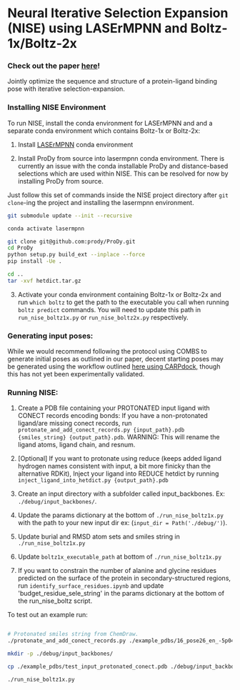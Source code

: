 # Neural Iterative Selection Expansion (NISE) using LASErMPNN and Boltz-1x/Boltz-2x

### Check out the paper [here](https://www.biorxiv.org/content/10.1101/2025.04.22.649862v1)!

Jointly optimize the sequence and structure of a protein-ligand binding pose with iterative selection-expansion.

### Installing NISE Environment

To run NISE, install the conda environment for LASErMPNN and and a separate conda environment which contains Boltz-1x or Boltz-2x:

1) Install [LASErMPNN](https://github.com/polizzilab/LASErMPNN) conda environment

2) Install ProDy from source into lasermpnn conda environment. 
There is currently an issue with the conda installable ProDy and distance-based selections which are used within NISE. 
This can be resolved for now by installing ProDy from source.

Just follow this set of commands inside the NISE project directory after `git clone`-ing the project and installing the lasermpnn environment.
```bash
git submodule update --init --recursive

conda activate lasermpnn

git clone git@github.com:prody/ProDy.git
cd ProDy
python setup.py build_ext --inplace --force
pip install -Ue .

cd ..
tar -xvf hetdict.tar.gz
```

3) Activate your conda environment containing Boltz-1x or Boltz-2x and run `which boltz` to get the path to the executable you call when running `boltz predict` commands. 
You will need to update this path in `run_nise_boltz1x.py` or `run_nise_boltz2x.py` respectively.


### Generating input poses:

While we would recommend following the protocol using COMBS to generate initial poses as outlined in our paper, decent starting poses may be generated using the workflow outlined [here using CARPdock,](https://github.com/benf549/CARPdock) though this has not yet been experimentally validated.


### Running NISE:

1) Create a PDB file containing your PROTONATED input ligand with CONECT records encoding bonds:
If you have a non-protonated ligand/are missing conect records, run `protonate_and_add_conect_records.py {input_path}.pdb {smiles_string} {output_path}.pdb`.
WARNING: This will rename the ligand atoms, ligand chain, and resnum.


2) [Optional] If you want to protonate using reduce (keeps added ligand hydrogen names consistent with input, a bit more finicky than the alternative RDKit), Inject your ligand into REDUCE hetdict by running `inject_ligand_into_hetdict.py {output_path}.pdb`


3) Create an input directory with a subfolder called input_backbones. Ex: `./debug/input_backbones/`.


4) Update the params dictionary at the bottom of `./run_nise_boltz1x.py` with the path to your new input dir ex: (`input_dir = Path('./debug/')`).

6) Update burial and RMSD atom sets and smiles string in `./run_nise_boltz1x.py`

7) Update `boltz1x_executable_path` at bottom of `./run_nise_boltz1x.py`

8) If you want to constrain the number of alanine and glycine residues predicted on the surface of the protein in secondary-structured regions, run `identify_surface_residues.ipynb` and update 'budget_residue_sele_string' in the params dictionary at the bottom of the run_nise_boltz script.

To test out an example run:

```bash

# Protonated smiles string from ChemDraw.
./protonate_and_add_conect_records.py ./example_pdbs/16_pose26_en_-5p044_no_CG_top1_of_1_n4_00374_looped_master_6_gly_0001_trim_H_98.pdb "CC[C@]1(O)C2=C(C(N3CC4=C5[C@@H]([NH3+])CCC6=C5C(N=C4C3=C2)=CC(F)=C6C)=O)COC1=O" ./example_pdbs/test_input_protonated_conect.pdb

mkdir -p ./debug/input_backbones/

cp ./example_pdbs/test_input_protonated_conect.pdb ./debug/input_backbones/

./run_nise_boltz1x.py
```
